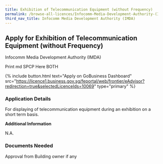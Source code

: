 ```yaml
---
title: Exhibition of Telecommunication Equipment (without Frequency)
permalink: /browse-all-licences/Infocomm-Media-Development-Authority-(IMDA)/Exhibition-of-Telecommunication-Equipment-(without-Frequency)
third_nav_title: Infocomm Media Development Authority (IMDA)
---
```


## Apply for Exhibition of Telecommunication Equipment (without Frequency)

Infocomm Media Development Authority (IMDA)

Print md SPCP Here BOTH

{% include button.html text="Apply on GoBusiness Dashboard" src="https://licence1.business.gov.sg/feportal/web/frontier/eAdvisor?redirection=true&selectedLicenceIds=10069" type="primary" %}

### Application Details

<p>For displaying of telecommunication equipment during an exhibition on a short term basis.</p>

**Additional Information**

N.A.

### Documents Needed

Approval from Building owner if any

